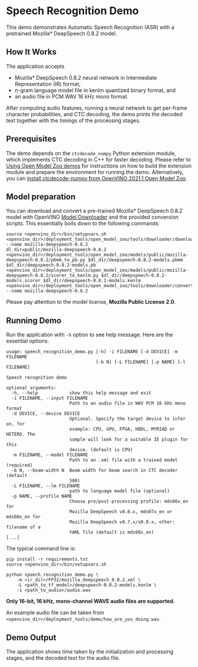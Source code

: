 # Speech Recognition Demo

This demo demonstrates Automatic Speech Recognition (ASR) with a pretrained Mozilla\* DeepSpeech 0.8.2 model.

## How It Works

The application accepts

 * Mozilla\* DeepSpeech 0.8.2 neural network in Intermediate Representation (IR) format,
 * n-gram language model file in kenlm quantized binary format, and
 * an audio file in PCM WAV 16 kHz mono format.

After computing audio features, running a neural network to get per-frame character probabilities, and CTC decoding, the demo prints the decoded text together with the timings of the processing stages.

## Prerequisites

The demo depends on the `ctcdecode_numpy` Python extension module,
which implements CTC decoding in C++ for faster decoding.
Please refer to [Using Open Model Zoo demos](../../README.md) for instructions
on how to build the extension module and prepare the environment for running the demo.
Alternatively, you can [install ctcdecode-numpy from OpenVINO 2021.1 Open Model Zoo](https://github.com/openvinotoolkit/open_model_zoo/tree/2021.1/demos/python_demos/speech_recognition_demo/ctcdecode-numpy#installation).

## Model preparation

You can download and convert a pre-trained Mozilla\* DeepSpeech 0.8.2 model with
OpenVINO [Model Downloader](../../../tools/downloader/README.md) and the provided conversion scripts.
This essentially boils down to the following commands:
```shell
source <openvino_dir>/bin/setupvars.sh
<openvino_dir>/deployment_tools/open_model_zoo/tools/downloader/downloader.py --name mozilla-deepspeech-0.8.2
dl_dir=public/mozilla-deepspeech-0.8.2
<openvino_dir>/deployment_tools/open_model_zoo/models/public/mozilla-deepspeech-0.8.2/pbmm_to_pb.py $dl_dir/deepspeech-0.8.2-models.pbmm $dl_dir/deepspeech-0.8.2-models.pb
<openvino_dir>/deployment_tools/open_model_zoo/models/public/mozilla-deepspeech-0.8.2/scorer_to_kenlm.py $dl_dir/deepspeech-0.8.2-models.scorer $dl_dir/deepspeech-0.8.2-models.kenlm
<openvino_dir>/deployment_tools/open_model_zoo/tools/downloader/converter.py --name mozilla-deepspeech-0.8.2
```

Please pay attention to the model license, **Mozilla Public License 2.0**.

## Running Demo

Run the application with `-h` option to see help message.
Here are the essential options:

```
usage: speech_recognition_demo.py [-h] -i FILENAME [-d DEVICE] -m FILENAME
                                  [-b N] [-L FILENAME] [-p NAME] [-l FILENAME]

Speech recognition demo

optional arguments:
  -h, --help            show this help message and exit
  -i FILENAME, --input FILENAME
                        Path to an audio file in WAV PCM 16 kHz mono format
  -d DEVICE, --device DEVICE
                        Optional. Specify the target device to infer on, for
                        example: CPU, GPU, FPGA, HDDL, MYRIAD or HETERO. The
                        sample will look for a suitable IE plugin for this
                        device. (default is CPU)
  -m FILENAME, --model FILENAME
                        Path to an .xml file with a trained model (required)
  -b N, --beam-width N  Beam width for beam search in CTC decoder (default
                        500)
  -L FILENAME, --lm FILENAME
                        path to language model file (optional)
  -p NAME, --profile NAME
                        Choose pre/post-processing profile: mds06x_en for
                        Mozilla DeepSpeech v0.6.x, mds07x_en or mds08x_en for
                        Mozilla DeepSpeech v0.7.x/x0.8.x, other: filename of a
                        YAML file (default is mds08x_en)
[...]
```

The typical command line is:

```shell
pip install -r requirements.txt
source <openvino_dir>/bin/setupvars.sh

python speech_recognition_demo.py \
    -m <ir_dir>/FP32/mozilla_deepspeech_0.8.2.xml \
    -L <path_to_tf_model>/deepspeech-0.8.2-models.kenlm \
    -i <path_to_audio>/audio.wav
```

**Only 16-bit, 16 kHz, mono-channel WAVE audio files are supported.**

An example audio file can be taken from `<openvino_dir>/deployment_tools/demo/how_are_you_doing.wav`.

## Demo Output

The application shows time taken by the initialization and processing stages, and the decoded text for the audio file.
